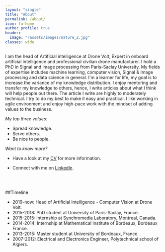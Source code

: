 ```yaml
---
layout: "single"
title: "About"
permalink: /about/
icon: fa-home
author_profile: true
header:
  image: "/assets/images/nature_2.jpg"
classes: wide
---
```




<!-- **About** -->


<!-- I am the Director of AI at Tesla, where I lead the team responsible for all neural networks on the Autopilot. Previously, I was a Research Scientist at OpenAI working on Deep Learning in Computer Vision, Generative Modeling and Reinforcement Learning. I received my PhD from Stanford, where I worked with Fei-Fei Li on Convolutional/Recurrent Neural Network architectures and their applications in Computer Vision, Natural Language Processing and their intersection. Over the course of my PhD I squeezed in two internships at Google where I worked on large-scale feature learning over YouTube videos, and in 2015 I interned at DeepMind and worked on Deep Reinforcement Learning. Together with Fei-Fei, I designed and taught a new Stanford class on Convolutional Neural Networks for Visual Recognition (CS231n). The class was the first Deep Learning course offering at Stanford and has grown from 150 enrolled in 2015 to 330 students in 2016, and 750 students in 2017. -->

<!-- On a side for fun I blog, tweet, and maintain several Deep Learning libraries written in Javascript (e.g. ConvNetJS, RecurrentJS, REINFORCEjs, t-sneJS). I am also sometimes jokingly referred to as the reference human for ImageNet (post :)). I also recently expanded on this with arxiv-sanity.com, which lets you search and sort through ~30,000 Arxiv papers on Machine Learning over the last 3 years in the same pretty format. -->







I am the head of Artificial intelligence at Drone Volt, Expert in  onboard artificial intelligence and professional civilian drone manufacturer. I hold a PhD in Signal and image processing from Paris-Saclay University. My fields of expertise includes machine learning, computer vision, Signal & Image processing and data science in general.
I'm a learner for life, my goal is to increase the variance of my knowledge distribution. I enjoy mentoring and transfer my knowledge to others, hence, I write articles about what I think will help people out there. The article I write are highly to moderately technical. I try to do my best to make it easy and practical. I like working in agile environment and enjoy high-pace work with the mindset of adding values to the business.

*My top three values:*
* Spread knowledge.
* Serve others.
* Be nice to people.




*Want to know more?*
* Have a look at my [CV](/assets/pdf/CV_detailed.pdf) for more information.

* Connect with me on [LinkedIn](https://www.linkedin.com/in/aminehy/).


<!-- Some numbers:
* Three countries
* mentored +60 engineering students
* successfully -->



<br/><br/>

##Timeline

- 2019-now: Head of Artificial Intelligence - Computer Vision at Drone Volt.
- 2015-2018: PhD student at University of Paris-Saclay, France.
- 2015-2015: Internship at Synchromedia Laboratory, Montreal, Canada.
- 2014-2014: Internship at Mathematical Institute of Bordeaux, Bordeaux France.
- 2013-2015: Master student at University of Bordeaux, France.
- 2007-2012: Electrical and Electronics Engineer, Polytechnical school of Algiers.
